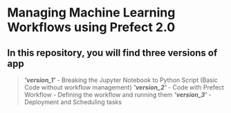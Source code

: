 # Managing Machine Learning Workflows using Prefect 2.0

## In this repository, you will find three versions of app

> ***'version_1'*** - Breaking the Jupyter Notebook to Python Script (Basic Code without workflow management)
> ***'version_2'*** - Code with Prefect Workflow - Defining the workflow and running them
> ***'version_3'*** - Deployment and Scheduling tasks
